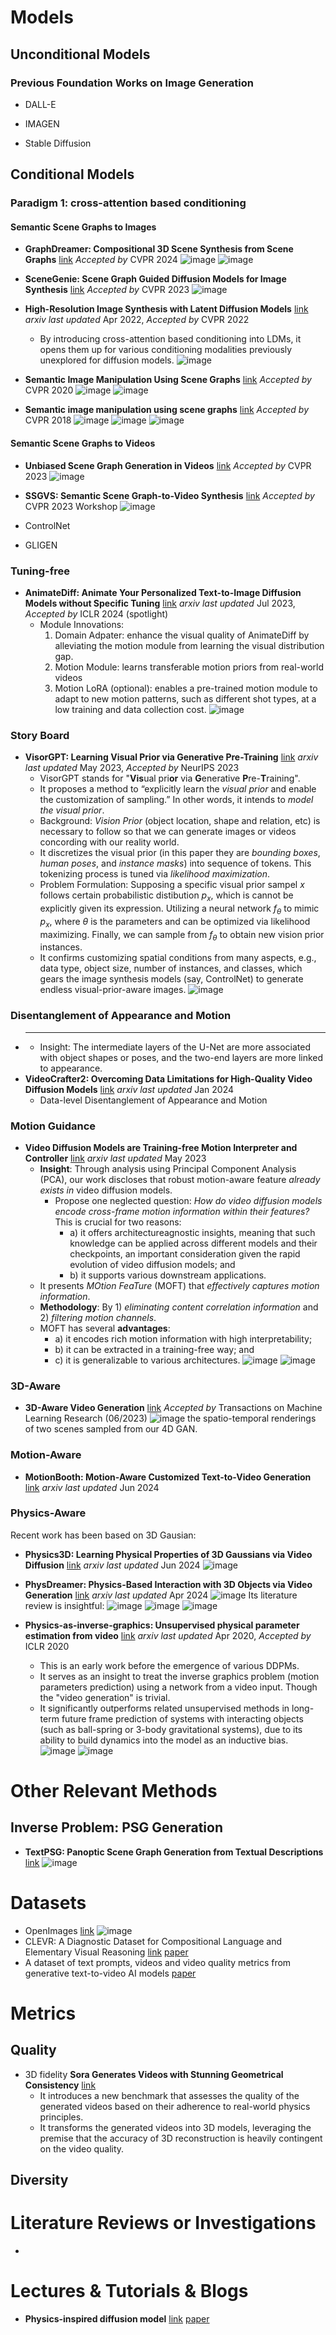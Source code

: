 # Models
## Unconditional Models
### Previous Foundation Works on Image Generation
- DALL-E

- IMAGEN

- Stable Diffusion


## Conditional Models
### Paradigm 1: cross-attention based conditioning
#### Semantic Scene Graphs to Images
- **GraphDreamer: Compositional 3D Scene Synthesis from Scene Graphs** [link](https://openaccess.thecvf.com/content/CVPR2024/papers/Gao_GraphDreamer_Compositional_3D_Scene_Synthesis_from_Scene_Graphs_CVPR_2024_paper.pdf)  _Accepted by_ CVPR 2024
  ![image](https://github.com/qiaosun22/AwesomeText2Video/assets/136222260/0f94bc24-a1bf-4c02-b693-22a450d15c08)
  ![image](https://github.com/qiaosun22/AwesomeText2Video/assets/136222260/86b8bca0-640c-4993-a3e1-49488e9b6a12)

- **SceneGenie: Scene Graph Guided Diffusion Models for Image Synthesis** [link](https://openaccess.thecvf.com/content/ICCV2023W/SG2RL/papers/Farshad_SceneGenie_Scene_Graph_Guided_Diffusion_Models_for_Image_Synthesis_ICCVW_2023_paper.pdf) _Accepted by_ CVPR 2023
  ![image](https://github.com/qiaosun22/AwesomeText2Video/assets/136222260/33126716-a316-4023-99cf-d573a1439491)

- **High-Resolution Image Synthesis with Latent Diffusion Models** [link](https://arxiv.org/pdf/2112.10752)  _arxiv last updated_ Apr 2022, _Accepted by_ CVPR 2022
  - By introducing cross-attention based conditioning into LDMs, it opens them up for various conditioning modalities previously unexplored for diffusion models.
  ![image](https://github.com/qiaosun22/AwesomeText2Video/assets/136222260/7a9124fa-2041-4416-9afe-5ec64552d04a)

- **Semantic Image Manipulation Using Scene Graphs** [link](https://openaccess.thecvf.com/content_CVPR_2020/papers/Dhamo_Semantic_Image_Manipulation_Using_Scene_Graphs_CVPR_2020_paper.pdf) _Accepted by_ CVPR 2020
  ![image](https://github.com/qiaosun22/AwesomeText2Video/assets/136222260/ca4015ee-c397-4927-8fd8-4a7b823450bb)
  ![image](https://github.com/qiaosun22/AwesomeText2Video/assets/136222260/39688953-1de2-46df-a9c9-34d11a2b73f8)


- **Semantic image manipulation using scene graphs** [link](https://openaccess.thecvf.com/content_cvpr_2018/papers/Johnson_Image_Generation_From_CVPR_2018_paper.pdf) _Accepted by_ CVPR 2018
  ![image](https://github.com/qiaosun22/AwesomeText2Video/assets/136222260/530c3192-f8e3-4a5e-98e6-6c2124f19286)
  ![image](https://github.com/qiaosun22/AwesomeText2Video/assets/136222260/406be6cf-8e75-43fa-9a5b-f45f648a4a3b)
  ![image](https://github.com/qiaosun22/AwesomeText2Video/assets/136222260/4d0c0ea3-2806-43b5-834a-7714aba2db36)



#### Semantic Scene Graphs to Videos
- **Unbiased Scene Graph Generation in Videos** [link](https://openaccess.thecvf.com/content/CVPR2023/papers/Nag_Unbiased_Scene_Graph_Generation_in_Videos_CVPR_2023_paper.pdf) _Accepted by_ CVPR 2023
  ![image](https://github.com/qiaosun22/AwesomeText2Video/assets/136222260/0a34f741-c5a0-4e57-889d-53dcf95b82bc)

- **SSGVS: Semantic Scene Graph-to-Video Synthesis** [link](https://openaccess.thecvf.com/content/CVPR2023W/MULA/papers/Cong_SSGVS_Semantic_Scene_Graph-to-Video_Synthesis_CVPRW_2023_paper.pdf) _Accepted by_ CVPR 2023 Workshop
  ![image](https://github.com/qiaosun22/AwesomeText2Video/assets/136222260/347702b6-60e7-4a09-a312-a512e16ee897)

- ControlNet

- GLIGEN
### Tuning-free
- **AnimateDiff: Animate Your Personalized Text-to-Image Diffusion Models without Specific Tuning** [link](https://arxiv.org/abs/2307.04725) _arxiv last updated_ Jul 2023, _Accepted by_ ICLR 2024 (spotlight)
  - Module Innovations:
    1. Domain Adpater: enhance the visual quality of AnimateDiff by alleviating the motion module from learning the visual distribution gap.
    2. Motion Module: learns transferable motion priors from real-world videos
    3. Motion LoRA (optional): enables a pre-trained motion module to adapt to new motion patterns, such as different shot types, at a low training and data collection cost.
  ![image](https://github.com/qiaosun22/AwesomeText2Video/assets/136222260/3fcb43e1-c30b-4152-bb90-c1b403c63faf)


### Story Board
- **VisorGPT: Learning Visual Prior via Generative Pre-Training** [link](https://arxiv.org/pdf/2305.13777) _arxiv last updated_ May 2023, _Accepted by_ NeurIPS 2023
  - VisorGPT stands for "**Vis**ual pri**or** via **G**enerative **P**re-**T**raining".
  - It proposes a method to “explicitly learn the _visual prior_ and enable the customization of sampling.” In other words, it intends to _model the visual prior_.
  - Background: _Vision Prior_ (object location, shape and relation, etc) is necessary to follow so that we can generate images or videos concording with our reality world.
  - It discretizes the visual prior (in this paper they are _bounding boxes_, _human poses_, and _instance masks_) into sequence of tokens. This tokenizing process is tuned via _likelihood maximization_.
  - Problem Formulation:
    Supposing a specific visual prior sampel $x$ follows certain probabilistic distibution $p_x$, which is cannot be explicitly given its expression. Utilizing a neural network $f_\theta$ to mimic $p_x$, where $\theta$ is the parameters and can be optimized via likelihood maximizing. Finally, we can sample from $f_\theta$ to obtain new vision prior instances.
  - It confirms customizing spatial conditions from many aspects, e.g., data type, object size, number of instances, and classes, which gears the image synthesis models (say, ControlNet) to generate endless visual-prior-aware images. 
  ![image](https://github.com/qiaosun22/AwesomeText2Video/assets/136222260/c65f9b9a-7dc6-458b-b9f1-e3cd68135bae)


### Disentanglement of Appearance and Motion
- ****
  - Insight: The intermediate layers of the U-Net are more associated with object shapes or poses, and the two-end layers are more linked to appearance.
- **VideoCrafter2: Overcoming Data Limitations for High-Quality Video Diffusion Models** [link](https://arxiv.org/pdf/2401.09047) _arxiv last updated_ Jan 2024
  - Data-level Disentanglement of Appearance and Motion
### Motion Guidance
- **Video Diffusion Models are Training-free Motion Interpreter and Controller** [link](https://arxiv.org/pdf/2405.14864v1) _arxiv last updated_ May 2023
  - **Insight**: Through analysis using Principal Component Analysis (PCA), our work discloses that robust motion-aware feature _already exists in_ video diffusion models.
    - Propose one neglected question: _How do video diffusion models encode cross-frame motion information within their features?_ This is crucial for two reasons:
      - a) it offers architectureagnostic insights, meaning that such knowledge can be applied across different models and their checkpoints, an important consideration given the rapid evolution of video diffusion models; and
      - b) it supports various downstream applications. 
  - It presents _MOtion FeaTure_ (MOFT) that _effectively captures motion information_.
  - **Methodology**: By 1) _eliminating content correlation information_ and 2) _filtering motion channels_.
  - MOFT has several **advantages**:
    - a) it encodes rich motion information with high interpretability;
    - b) it can be extracted in a training-free way; and
    - c) it is generalizable to various architectures.
![image](https://github.com/qiaosun22/AwesomeText2Video/assets/136222260/99d488ee-4b82-4d66-a412-571fe7ac9418)
![image](https://github.com/qiaosun22/AwesomeText2Video/assets/136222260/146a0d82-8b21-4a29-bae7-0c3cd65a3586)

### 3D-Aware
- **3D-Aware Video Generation** [link](https://arxiv.org/pdf/2206.14797) _Accepted by_ Transactions on Machine Learning Research (06/2023)
  ![image](https://github.com/qiaosun22/AwesomeText2Video/assets/136222260/c3cbdbac-2ce9-424a-8eb1-570445e0880b)
  the spatio-temporal renderings of two scenes sampled from our 4D GAN.

### Motion-Aware
- **MotionBooth: Motion-Aware Customized Text-to-Video Generation** [link](https://arxiv.org/pdf/2406.17758#page=12.85) _arxiv last updated_ Jun 2024
  
### Physics-Aware
Recent work has been based on 3D Gausian:
- **Physics3D: Learning Physical Properties of 3D Gaussians via Video Diffusion** [link](https://arxiv.org/pdf/2406.04338) _arxiv last updated_ Jun 2024
  ![image](https://github.com/qiaosun22/AwesomeText2Video/assets/136222260/72341d45-9bd7-418c-bd41-d579682d1405)
  
- **PhysDreamer: Physics-Based Interaction with 3D Objects via Video Generation** [link](https://arxiv.org/pdf/2206.14797) _arxiv last updated_ Apr 2024
  ![image](https://github.com/qiaosun22/AwesomeText2Video/assets/136222260/50f58bac-9c35-477f-8940-1306000391a2)
  Its literature review is insightful:
  ![image](https://github.com/qiaosun22/AwesomeText2Video/assets/136222260/f844a9b9-03b4-4934-909b-f4c85f5b5ef3)
  ![image](https://github.com/qiaosun22/AwesomeText2Video/assets/136222260/05d62e93-6bf7-4288-8944-294fe068d9cb)
  ![image](https://github.com/qiaosun22/AwesomeText2Video/assets/136222260/67fea98a-9d9f-475b-9341-b5a17b844cf8)




- **Physics-as-inverse-graphics: Unsupervised physical parameter estimation from video** [link](https://arxiv.org/pdf/1905.11169) _arxiv last updated_ Apr 2020, _Accepted by_ ICLR 2020
  - This is an early work before the emergence of various DDPMs.
  - It serves as an insight to treat the inverse graphics problem (motion parameters prediction) using a network from a video input. Though the "video generation" is trivial. 
  - It significantly outperforms related unsupervised methods in long-term future frame prediction of systems with interacting objects (such as ball-spring or 3-body gravitational systems), due to its ability to build dynamics into the model as an inductive bias. 
  ![image](https://github.com/qiaosun22/AwesomeText2Video/assets/136222260/a5c60148-1a36-4aa6-b07c-a0f22918a3fc)
  ![image](https://github.com/qiaosun22/AwesomeText2Video/assets/136222260/8063d4d3-7ba7-464a-96fa-ec6715559cd7)


# Other Relevant Methods
## Inverse Problem: PSG Generation
- **TextPSG: Panoptic Scene Graph Generation from Textual Descriptions** [link](https://arxiv.org/pdf/2310.07056#page=3.84)
  ![image](https://github.com/qiaosun22/AwesomeText2Video/assets/136222260/29405b3a-f8b2-4d83-a99a-f7693c6171c1)


# Datasets
- OpenImages [link](https://arxiv.org/pdf/1811.00982)
  ![image](https://github.com/qiaosun22/AwesomeText2Video/assets/136222260/19d711b8-9a22-4cce-b13e-2a2a9cb31340)
- CLEVR: A Diagnostic Dataset for Compositional Language and Elementary Visual Reasoning [link](https://cs.stanford.edu/people/jcjohns/clevr/) [paper](https://arxiv.org/pdf/1612.06890)
- A dataset of text prompts, videos and video quality metrics from generative text-to-video AI models [paper](https://www.sciencedirect.com/science/article/pii/S2352340924004839)


# Metrics
## Quality
- 3D fidelity
  **Sora Generates Videos with Stunning Geometrical Consistency** [link](https://arxiv.org/pdf/2402.17403)
  - It introduces a new benchmark that assesses the quality of the generated videos based on their adherence to real-world physics principles.
  - It transforms the generated videos into 3D models, leveraging the premise that the accuracy of 3D reconstruction is heavily contingent on the video quality.
## Diversity

# Literature Reviews or Investigations
- 

# Lectures & Tutorials & Blogs
- **Physics-inspired diffusion model** [link](https://collab.dvb.bayern/display/TUMdlma/Physics-inspired+diffusion+model) [paper](https://arxiv.org/pdf/1612.06890)
